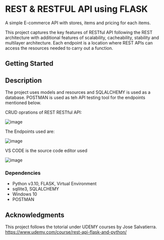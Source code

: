 # REST & RESTFUL API using FLASK

A simple E-commerce API with stores, items and pricing for each items.

This project captures the key features of RESTful API following the REST architecture with additional features of scalability, cacheability, stability and multilayer architecture. Each endpoint is a location where REST APIs can access the resources needed to carry out a function.



## Getting Started

## Description

The project uses models and resources and SQLALCHEMY is used as a database. POSTMAN is used as teh API testing tool for the endpoints mentioned below.

CRUD oprations of REST RESTful API:

![image](https://user-images.githubusercontent.com/47078856/169638771-913e4a59-9499-4bb5-bed4-7b110d62205a.png)


The Endpoints used are:

![image](https://user-images.githubusercontent.com/47078856/169638320-c470b8d6-9083-4e0d-8826-af04ddfd8ef0.png)

VS CODE is the source code editor used

![image](https://user-images.githubusercontent.com/47078856/169638543-99e74088-b1ed-4a5e-86b2-bacd2fda5576.png)


### Dependencies

* Python v3.10, FLASK, Virtual Environment
* sqllite3, SQLALCHEMY
* Windows 10
* POSTMAN



## Acknowledgments
This project follows the totorial under UDEMY courses by Jose Salvatierra.
https://www.udemy.com/course/rest-api-flask-and-python/

